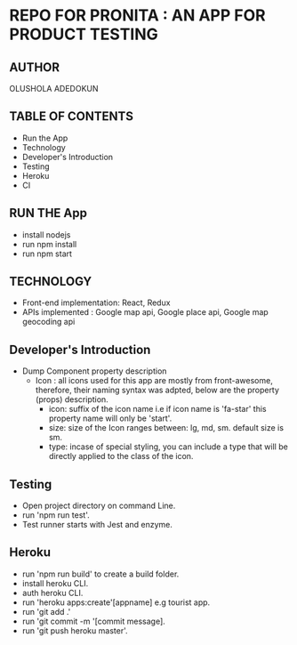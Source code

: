 # REPO FOR PRONITA : AN APP FOR PRODUCT TESTING
## AUTHOR
OLUSHOLA ADEDOKUN

## TABLE OF CONTENTS
- Run the App
- Technology
- Developer's Introduction
- Testing
- Heroku
- CI

## RUN THE App
- install nodejs
- run npm install
- run npm start

## TECHNOLOGY
- Front-end implementation: React, Redux
- APIs implemented        : Google map api, Google place api, Google map geocoding api

## Developer's Introduction
- Dump Component property description
    - Icon : all icons used for this app are mostly from front-awesome, therefore, their naming syntax was adpted, below are the property (props) description.
        * icon: suffix of the icon name i.e if icon name is 'fa-star' this property name will only be 'start'.
        * size: size of the Icon ranges between: lg, md, sm. default size is sm.
        * type: incase of special styling, you can include a type that will be directly applied to the class of the icon.

## Testing
- Open project directory on command Line.
- run 'npm run test'.
- Test runner starts with Jest and enzyme.

## Heroku
- run 'npm run build' to create a build folder.
- install heroku CLI.
- auth heroku CLI.
- run 'heroku apps:create'[appname] e.g tourist app.
- run 'git add .'
- run 'git commit -m '[commit message].
- run 'git push heroku master'.
